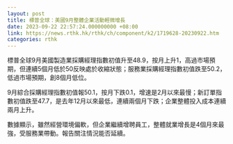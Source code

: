 ```yaml
---
layout: post
title: 標普全球：美國9月整體企業活動輕微增長
date: 2023-09-22 22:57:24.000000000 +08:00
link: https://news.rthk.hk/rthk/ch/component/k2/1719628-20230922.htm
categories: rthk
---
```


標普全球9月美國製造業採購經理指數初值升至48.9，按月上升1，高過市場預期，但連續5個月低於50反映處於收縮狀態；服務業採購經理指數初值跌至50.2，低過市場預期，創8個月低位。

9月綜合採購經理指數初值報50.1，按月下跌0.1，增速是2月以來最慢；新訂單指數初值跌至47.7，是去年12月以來最低，連續兩個月下跌；企業整體投入成本連續兩月上升。

數據顯示，雖然經營環境偏軟，但企業繼續增聘員工，整體就業增長是4個月來最強，受服務業帶動。報告關注情況能否延續。
